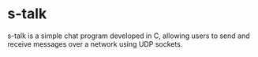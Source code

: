 # s-talk
s-talk is a simple chat program developed in C, allowing users to send and receive messages over a network using UDP sockets.
